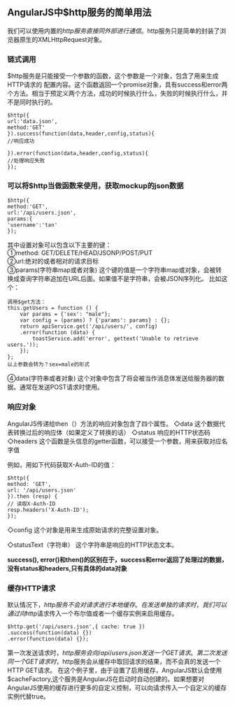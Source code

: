 ## AngularJS中$http服务的简单用法

我们可以使用内置的$http服务直接同外部进行通信。$http服务只是简单的封装了浏览器原生的XMLHttpRequest对象。

### 链式调用

$http服务是只能接受一个参数的函数，这个参数是一个对象，包含了用来生成HTTP请求的
配置内容。这个函数返回一个promise对象，具有success和error两个方法。相当于预定义两个方法，成功的时候执行什么，失败的时候执行什么，并不是同时执行的。
```
$http({
url:'data.json',
method:'GET'
}).success(function(data,header,config,status){
//响应成功

}).error(function(data,header,config,status){
//处理响应失败
});
```

### 可以将$http当做函数来使用，获取mockup的json数据
```
$http({
method:'GET',
url:'/api/users.json',
params:{
'username':'tan'
});
```
其中设置对象可以包含以下主要的键：  
①method: GET/DELETE/HEAD/JSONP/POST/PUT  
②url:绝对的或者相对的请求目标  
③params(字符串map或者对象)
这个键的值是一个字符串map或对象，会被转换成查询字符串追加在URL后面。如果值不是字符串，会被JSON序列化。
比如这个：
```
调用$get方法：
this.getUsers = function () {
    var params = {'sex': "male"};
    var config = (params) ? {'params': params} : {};
    return apiService.get('/api/users/', config)
	.error(function (data) {
	    toastService.add('error', gettext('Unable to retrieve users.'));
	});
};
以上参数会转为？sex=male的形式
```
④data(字符串或者对象)
这个对象中包含了将会被当作消息体发送给服务器的数据。通常在发送POST请求时使用。

### 响应对象

AngularJS传递给then（）方法的响应对象包含了四个属性。
◇data
这个数据代表转换过后的响应体（如果定义了转换的话）
◇status
响应的HTTP状态码
◇headers
这个函数是头信息的getter函数，可以接受一个参数，用来获取对应名字值  

例如，用如下代码获取X-Auth-ID的值：
```
$http({
method: 'GET',
url: '/api/users.json'
}).then (resp) {
// 读取X-Auth-ID
resp.headers('X-Auth-ID');
});
```
◇config
这个对象是用来生成原始请求的完整设置对象。

◇statusText（字符串）
这个字符串是响应的HTTP状态文本。

**success(), error()和then()的区别在于，success和error返回了处理过的数据，没有status和headers,只有具体的data对象**

### 缓存HTTP请求
默认情况下，$http服务不会对请求进行本地缓存。在发送单独的请求时，我们可以通过向$http请求传入一个布尔值或者一个缓存实例来启用缓存。
```
$http.get('/api/users.json',{ cache: true })
.success(function(data) {})
.error(function(data) {});
```

第一次发送请求时，$http服务会向/api/users.json发送一个GET请求。第二次发送同一个GET请求时，$http服务会从缓存中取回请求的结果，而不会真的发送一个HTTP GET请求。
在这个例子里，由于设置了启用缓存，AngularJS默认会使用$cacheFactory,这个服务是AngularJS在启动时自动创建的。如果想要对AngularJS使用的缓存进行更多的自定义控制，可以向请求传入一个自定义的缓存实例代替true。
